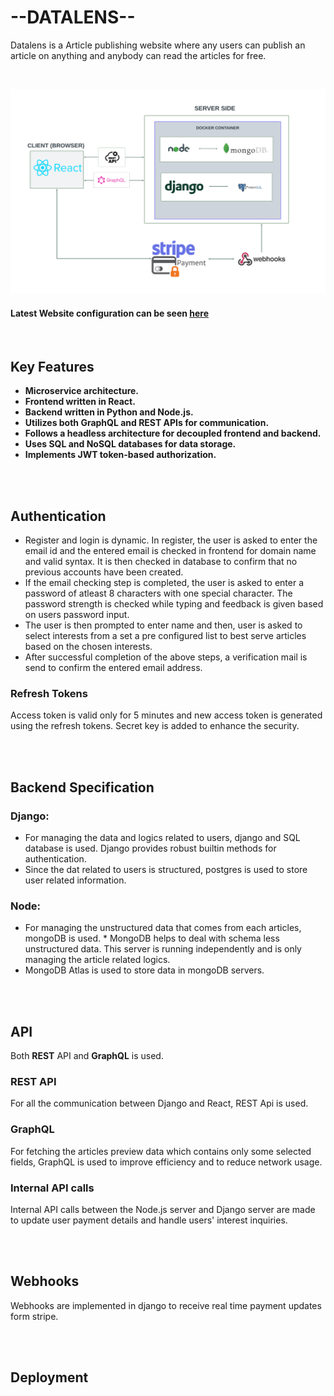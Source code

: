 # --DATALENS--
Datalens is a Article publishing website where any users can publish an article on anything and anybody can read the articles for free.

<br>


![](<readme_images/Website configuration.png>)

#### Latest Website configuration can be seen [here](https://lucid.app/lucidchart/952d8061-f8cc-4004-8be0-3c885036244e/edit?viewport_loc=-3094%2C-1195%2C9356%2C3612%2C0_0&invitationId=inv_981072ed-c9e2-42a8-b38e-468c7f69a88d)

<br>

## Key Features
* **Microservice architecture.**
* **Frontend written in React.**
* **Backend written in Python and Node.js.**
* **Utilizes both GraphQL and REST APIs for communication.**
* **Follows a headless architecture for decoupled frontend and backend.**
* **Uses SQL and NoSQL databases for data storage.**
* **Implements JWT token-based authorization.**


<br>
<br>

## Authentication
* Register and login is dynamic. In register, the user is asked to enter the email id and the entered email is checked in frontend for domain name and valid syntax. It is then checked in database to confirm that no previous accounts have been created. 
* If the email checking step is completed, the user is asked to enter a password of atleast 8 characters with one special character. The password strength is checked while typing and feedback is given based on users password input.
* The user is then prompted to enter name and then, user is asked to select interests from a set a pre configured list to best serve articles based on the chosen interests.
* After successful completion of the above steps, a verification mail is send to confirm the entered email address. 
###  Refresh Tokens
Access token is valid only for 5 minutes and new access token is generated using the refresh tokens. Secret key is added to enhance the security.

<br>
<br>

## Backend Specification
### Django:
* For managing the data and logics related to users, django and SQL database is used. Django provides robust builtin methods for authentication. 
* Since the dat related to users is structured, postgres is used to store user related information.

### Node:
* For managing the unstructured data that comes from each articles, mongoDB is used. * MongoDB helps to deal with schema less unstructured data. This server is running independently and is only managing the article related logics.
* MongoDB Atlas is used to store data in mongoDB servers. 

<br>
<br>

## API
Both **REST** API and **GraphQL** is used. 
### REST API
For all the communication between Django and React, REST Api is used.
### GraphQL
For fetching the articles preview data which contains only some selected fields, GraphQL is used to improve efficiency and to reduce network usage.
### Internal API calls
Internal API calls between the Node.js server and Django server are made to update user payment details and handle users' interest inquiries.

<br>
<br>

## Webhooks
Webhooks are implemented in django to receive real time payment updates form stripe.

<br>
<br>

## Deployment